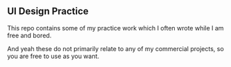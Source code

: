 ## UI Design Practice
This repo contains some of my practice work which I often wrote while I am free and bored.

And yeah these do not primarily relate to any of my commercial projects,  so you are free to use as you want.